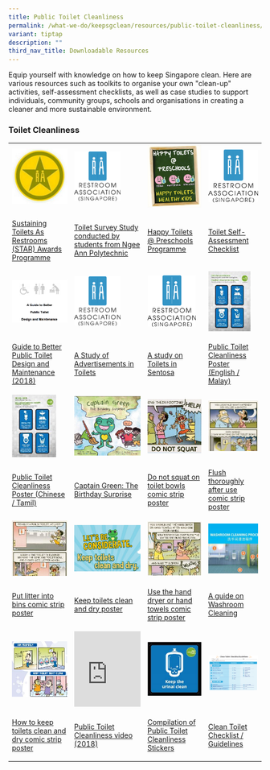 ```yaml
---
title: Public Toilet Cleanliness
permalink: /what-we-do/keepsgclean/resources/public-toilet-cleanliness/
variant: tiptap
description: ""
third_nav_title: Downloadable Resources
---
```

<p>Equip yourself with knowledge on how to keep Singapore clean. Here are
various resources such as toolkits to organise your own "clean-up" activities,
self-assessment checklists, as well as case studies to support individuals,
community groups, schools and organisations in creating a cleaner and more
sustainable environment.</p>
<h3>Toilet Cleanliness</h3>
<table style="minWidth: 100px">
<colgroup>
<col>
<col>
<col>
<col>
</colgroup>
<tbody>
<tr>
<td rowspan="1" colspan="1">
<div class="isomer-image-wrapper">
<img style="width: 100%" height="auto" width="100%" alt="138" src="/images/Keep SG Clean/Downloadable Resources/138_tmb_thumb200.jpg">
</div>
</td>
<td rowspan="1" colspan="1">
<div class="isomer-image-wrapper">
<img style="width: 70%;" height="auto" width="100%" alt="RestroomLogo" src="/images/Keep SG Clean/Downloadable Resources/restroomlogo_21f364a9_fd7c_43bf_9624_5362053188b7_tmb_thumb200.png">
</div>
</td>
<td rowspan="1" colspan="1">
<div class="isomer-image-wrapper">
<img style="width: 100%" height="auto" width="100%" alt="Happy Toilets @ Preschools Programme" src="/images/Keep SG Clean/Downloadable Resources/screen_shot_2018_11_26_at_6_10_28_pm_tmb_thumb200.png">
</div>
</td>
<td rowspan="1" colspan="1">
<div class="isomer-image-wrapper">
<img style="width: 100%" height="auto" width="100%" alt="RestroomLogo" src="/images/Keep SG Clean/Downloadable Resources/restroomlogo_21f364a9_fd7c_43bf_9624_5362053188b7_tmb_thumb200.png">
</div>
</td>
</tr>
<tr>
<td rowspan="1" colspan="1">
<p><a href="http://toilet.org.sg/starawards" rel="noopener noreferrer nofollow" target="_blank">Sustaining Toilets As Restrooms (STAR) Awards Programme</a>
</p>
</td>
<td rowspan="1" colspan="1">
<p><a href="http://toilet.org.sg/docs/npsurvey.pdf" rel="noopener noreferrer nofollow" target="_blank">Toilet Survey Study conducted by students from Ngee Ann Polytechnic</a>
</p>
</td>
<td rowspan="1" colspan="1">
<p><a href="http://toilet.org.sg/happytoiletspreschool" rel="noopener noreferrer nofollow" target="_blank">Happy Toilets @ Preschools Programme</a>
</p>
</td>
<td rowspan="1" colspan="1">
<p><a href="http://toilet.org.sg/docs/AssessmentChecklist.pdf" rel="noopener noreferrer nofollow" target="_blank">Toilet Self-Assessment Checklist</a>
</p>
</td>
</tr>
<tr>
<td rowspan="1" colspan="1">
<div class="isomer-image-wrapper">
<img style="width: 100%" height="auto" width="100%" alt="A Guide to Better Public Toilet Design and Maintenance" src="/images/Keep SG Clean/Downloadable Resources/a_guide_to_better_public_toilet_design_and_maintenance_tmb_thumb200.png">
</div>
</td>
<td rowspan="1" colspan="1">
<div class="isomer-image-wrapper">
<img style="width: 70%;" height="auto" width="100%" alt="RestroomLogo" src="/images/Keep SG Clean/Downloadable Resources/restroomlogo_21f364a9_fd7c_43bf_9624_5362053188b7_tmb_thumb200.png">
</div>
</td>
<td rowspan="1" colspan="1">
<div class="isomer-image-wrapper">
<img style="width: 90%;" height="auto" width="100%" alt="RestroomLogo" src="/images/Keep SG Clean/Downloadable Resources/restroomlogo_21f364a9_fd7c_43bf_9624_5362053188b7_tmb_thumb200.png">
</div>
</td>
<td rowspan="1" colspan="1">
<div class="isomer-image-wrapper">
<img style="width: 85%;" height="auto" width="100%" alt="NEA_KTCPoster EM01" src="/images/Keep SG Clean/Downloadable Resources/nea_ktcposter_em01_tmb_thumb200.jpg">
</div>
</td>
</tr>
<tr>
<td rowspan="1" colspan="1">
<p><a href="http://toilet.org.sg/articles/GuideBetterPublicToilet.pdf" rel="noopener noreferrer nofollow" target="_blank">Guide to Better Public Toilet Design and Maintenance (2018)</a>
</p>
</td>
<td rowspan="1" colspan="1">
<p><a href="https://www.toilet.org.sg/articles/Advertisements.pdf" rel="noopener noreferrer nofollow" target="_blank">A Study of Advertisements in Toilets</a>
</p>
</td>
<td rowspan="1" colspan="1">
<p><a href="http://toilet.org.sg/articles/GuideBetterPublicToilet.pdf" rel="noopener noreferrer nofollow" target="_blank">A study on Toilets in Sentosa</a>
</p>
</td>
<td rowspan="1" colspan="1">
<p><a href="/images/Keep%20SG%20Clean/Downloadable%20Resources/nea_ktcposter_em01.jpg" rel="noopener noreferrer nofollow" target="_blank">Public Toilet Cleanliness Poster (English / Malay)</a>
</p>
</td>
</tr>
<tr>
<td rowspan="1" colspan="1">
<div class="isomer-image-wrapper">
<img style="width: 80%;" height="auto" width="100%" alt="NEA_KTCPoster CT01" src="/images/Keep SG Clean/Downloadable Resources/nea_ktcposter_ct01_tmb_thumb200.jpg">
</div>
</td>
<td rowspan="1" colspan="1">
<div class="isomer-image-wrapper">
<img style="width: 100%" height="auto" width="100%" alt="Birthday surprise" src="/images/Keep SG Clean/Downloadable Resources/birthday_surprise_tmb_thumb200.png">
</div>
</td>
<td rowspan="1" colspan="1">
<div class="isomer-image-wrapper">
<img style="width: 100%" height="auto" width="100%" alt="do-not-squat" src="/images/Keep SG Clean/Downloadable Resources/do_not_squat_tmb_thumb200.jpg">
</div>
</td>
<td rowspan="1" colspan="1">
<div class="isomer-image-wrapper">
<img style="width: 100%" height="auto" width="100%" alt="flush-thoroughly" src="/images/Keep SG Clean/Downloadable Resources/flush_thoroughly_tmb_thumb200.jpg">
</div>
</td>
</tr>
<tr>
<td rowspan="1" colspan="1">
<p><a href="/images/Keep%20SG%20Clean/Downloadable%20Resources/nea_ktcposter_ct01.jpg" rel="noopener noreferrer nofollow" target="_blank">Public Toilet Cleanliness Poster (Chinese / Tamil)</a>
</p>
</td>
<td rowspan="1" colspan="1">
<p><a href="https://www.nea.gov.sg/docs/default-source/cgs/the-birthday-surprise---low-res-preview.pdf" rel="noopener noreferrer nofollow" target="_blank">Captain Green: The Birthday Surprise</a>
</p>
</td>
<td rowspan="1" colspan="1">
<p><a href="https://www-nea-gov-sg-admin.cwp.sg/images/default-source/resources/-t1-do-not-squat-on-toilet-bowls.jpg" rel="noopener noreferrer nofollow" target="_blank">Do not squat on toilet bowls comic strip poster</a>
</p>
</td>
<td rowspan="1" colspan="1">
<p><a href="https://www-nea-gov-sg-admin.cwp.sg/images/default-source/resources/-t3-flush-thoroughly-after-use.jpg" rel="noopener noreferrer nofollow" target="_blank">Flush thoroughly after use comic strip poster</a>
</p>
</td>
</tr>
<tr>
<td rowspan="1" colspan="1">
<div class="isomer-image-wrapper">
<img style="width: 100%" height="auto" width="100%" alt="put-litters-into-bins" src="/images/Keep SG Clean/Downloadable Resources/put_litters_into_bins_tmb_thumb200.jpg">
</div>
</td>
<td rowspan="1" colspan="1">
<div class="isomer-image-wrapper">
<img style="width: 100%" height="auto" width="100%" alt="NEA_cleantoiletposter" src="/images/Keep SG Clean/Downloadable Resources/nea_cleantoiletposter_tmb_thumb200.png">
</div>
</td>
<td rowspan="1" colspan="1">
<div class="isomer-image-wrapper">
<img style="width: 100%" height="auto" width="100%" alt="use-hand-dryer" src="/images/Keep SG Clean/Downloadable Resources/use_hand_dryer_tmb_thumb200.jpg">
</div>
</td>
<td rowspan="1" colspan="1">
<div class="isomer-image-wrapper">
<img style="width: 100%" height="auto" width="100%" alt="washroom-cleaning" src="/images/Keep SG Clean/Downloadable Resources/washroom_cleaning_tmb_thumb200.jpg">
</div>
</td>
</tr>
<tr>
<td rowspan="1" colspan="1">
<p><a href="https://www-nea-gov-sg-admin.cwp.sg/images/default-source/resources/-t4-put-litter-into-bins.jpg" rel="noopener noreferrer nofollow" target="_blank">Put litter into bins comic strip poster</a>
</p>
</td>
<td rowspan="1" colspan="1">
<p><a href="/files/Keep%20SG%20Clean/nea_cleantoilet_poster.pdf" rel="noopener noreferrer nofollow" target="_blank">Keep toilets clean and dry poster</a>
</p>
</td>
<td rowspan="1" colspan="1">
<p><a href="/files/Keep%20SG%20Clean/nea_cleantoilet_poster.pdf" rel="noopener noreferrer nofollow" target="_blank">Use the hand dryer or hand towels&nbsp;comic strip poster</a>
</p>
</td>
<td rowspan="1" colspan="1">
<p><a href="https://www.nea.gov.sg/docs/default-source/our-services/public-cleanliness/washroom-cleaning_poster.pdf" rel="noopener noreferrer nofollow" target="_blank">A guide on Washroom Cleaning</a>
</p>
</td>
</tr>
<tr>
<td rowspan="1" colspan="1">
<div class="isomer-image-wrapper">
<img style="width: 100%" height="auto" width="100%" alt="keep-toilets-clean" src="/images/Keep SG Clean/Downloadable Resources/keep_toilets_clean_tmb_thumb200.jpg">
</div>
</td>
<td rowspan="1" colspan="1">
<div class="iframe-wrapper">
<iframe height="150" width="100%" allowfullscreen="true" frameborder="0" src="https://www.youtube.com/embed/STLBjozFDm0"></iframe>
</div>
</td>
<td rowspan="1" colspan="1">
<div class="isomer-image-wrapper">
<img style="width: 100%" height="auto" width="100%" alt="NEA_KTC_WallSticker02_140mmx140mm" src="/images/Keep SG Clean/Downloadable Resources/nea_ktc_wallsticker02_140mmx140mm_tmb_thumb200.jpg">
</div>
</td>
<td rowspan="1" colspan="1">
<p></p>
<div class="isomer-image-wrapper">
<img style="width: 100%" height="auto" width="100%" alt="Clean Toilet Checklist" src="/images/Keep SG Clean/Downloadable Resources/clean_toilet_checklist_tmb_thumb200.png">
</div>
</td>
</tr>
<tr>
<td rowspan="1" colspan="1">
<p><a href="https://www-nea-gov-sg-admin.cwp.sg/images/default-source/resources/-t5-out-toilet-keep-it-clean.jpg" rel="noopener noreferrer nofollow" target="_blank">How to keep toilets clean and dry comic strip poster</a>
</p>
</td>
<td rowspan="1" colspan="1">
<p><a href="https://www.youtube.com/watch?v=STLBjozFDm0" rel="noopener noreferrer nofollow" target="_blank">Public Toilet Cleanliness video (2018)</a>
</p>
</td>
<td rowspan="1" colspan="1">
<p><a href="https://www.nea.gov.sg/docs/default-source/cgs/compilation-of-ptc-stickers-jpg.zip" rel="noopener noreferrer nofollow" target="_blank">Compilation of Public Toilet Cleanliness Stickers</a>
</p>
</td>
<td rowspan="1" colspan="1">
<p><a href="/files/Keep%20SG%20Clean/public_toilet_checklist.pdf" rel="noopener noreferrer nofollow" target="_blank">Clean Toilet Checklist / Guidelines</a>
</p>
</td>
</tr>
</tbody>
</table>
<p></p>